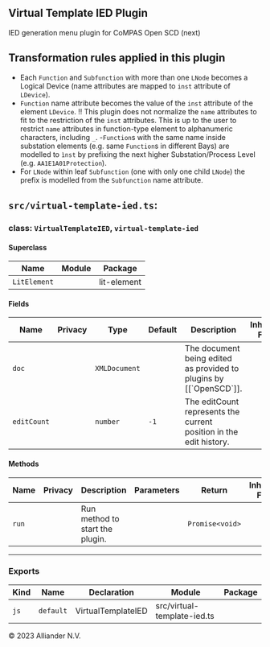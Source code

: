 ## Virtual Template IED Plugin

IED generation menu plugin for CoMPAS Open SCD (next)

## Transformation rules applied in this plugin

- Each `Function` and `Subfunction` with more than one `LNode` becomes a Logical Device (name attributes are mapped to `inst` attribute of `LDevice`).
- `Function` name attribute becomes the value of the `inst` attribute of the element `LDevice`. !! This plugin does not normalize the `name` attributes to fit to the restriction of the `inst` attributes. This is up to the user to restrict `name` attributes in function-type element to alphanumeric characters, including `_`. -`Function`s with the same name inside substation elements (e.g. same `Function`s in different Bays) are modelled to `ìnst` by prefixing the next higher Substation/Process Level (e.g. `AA1E1A01Protection`).
- For `LNode` within leaf `Subfunction` (one with only one child `LNode`) the prefix is modelled from the `Subfunction` name attribute.


## `src/virtual-template-ied.ts`:

### class: `VirtualTemplateIED`, `virtual-template-ied`

#### Superclass

| Name         | Module | Package     |
| ------------ | ------ | ----------- |
| `LitElement` |        | lit-element |

#### Fields

| Name        | Privacy | Type          | Default | Description                                                            | Inherited From |
| ----------- | ------- | ------------- | ------- | ---------------------------------------------------------------------- | -------------- |
| `doc`       |         | `XMLDocument` |         | The document being edited as provided to plugins by \[\[\`OpenSCD\`]]. |                |
| `editCount` |         | `number`      | `-1`    | The editCount represents the current position in the edit history.     |                |

#### Methods

| Name  | Privacy | Description                     | Parameters | Return          | Inherited From |
| ----- | ------- | ------------------------------- | ---------- | --------------- | -------------- |
| `run` |         | Run method to start the plugin. |            | `Promise<void>` |                |

<hr/>

### Exports

| Kind | Name      | Declaration        | Module                      | Package |
| ---- | --------- | ------------------ | --------------------------- | ------- |
| `js` | `default` | VirtualTemplateIED | src/virtual-template-ied.ts |         |


&copy; 2023 Alliander N.V.
